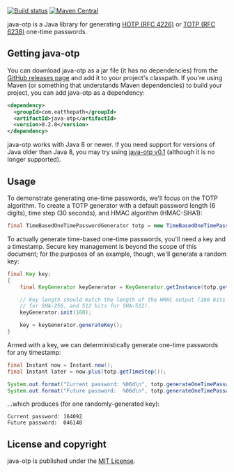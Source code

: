 [![Build status](https://travis-ci.org/jchambers/java-otp.svg?branch=master)](https://travis-ci.org/jchambers/java-otp)
[![Maven Central](https://maven-badges.herokuapp.com/maven-central/com.eatthepath/java-otp/badge.svg)](https://maven-badges.herokuapp.com/maven-central/com.eatthepath/java-otp)

java-otp is a Java library for generating [HOTP (RFC 4226)](https://tools.ietf.org/html/rfc4226) or [TOTP (RFC 6238)](https://tools.ietf.org/html/rfc6238) one-time passwords.

## Getting java-otp

You can download java-otp as a jar file (it has no dependencies) from the [GitHub releases page](https://github.com/jchambers/java-otp/releases) and add it to your project's classpath. If you're using Maven (or something that understands Maven dependencies) to build your project, you can add java-otp as a dependency:

```xml
<dependency>
  <groupId>com.eatthepath</groupId>
  <artifactId>java-otp</artifactId>
  <version>0.2.0</version>
</dependency>
```

java-otp works with Java 8 or newer. If you need support for versions of Java older than Java 8, you may try using [java-otp v0.1](https://github.com/jchambers/java-otp/releases/tag/java-otp-0.1.0) (although it is no longer supported).

## Usage

To demonstrate generating one-time passwords, we'll focus on the TOTP algorithm. To create a TOTP generator with a default password length (6 digits), time step (30 seconds), and HMAC algorithm (HMAC-SHA1):

```java
final TimeBasedOneTimePasswordGenerator totp = new TimeBasedOneTimePasswordGenerator();
```

To actually generate time-based one-time passwords, you'll need a key and a timestamp. Secure key management is beyond the scope of this document; for the purposes of an example, though, we'll generate a random key:

```java
final Key key;
{
    final KeyGenerator keyGenerator = KeyGenerator.getInstance(totp.getAlgorithm());

    // Key length should match the length of the HMAC output (160 bits for SHA-1, 256 bits
    // for SHA-256, and 512 bits for SHA-512).
    keyGenerator.init(160);

    key = keyGenerator.generateKey();
}
```

Armed with a key, we can deterministically generate one-time passwords for any timestamp:

```java
final Instant now = Instant.now();
final Instant later = now.plus(totp.getTimeStep());

System.out.format("Current password: %06d\n", totp.generateOneTimePassword(key, now));
System.out.format("Future password:  %06d\n", totp.generateOneTimePassword(key, later));
```

…which produces (for one randomly-generated key):

```
Current password: 164092
Future password:  046148
```

## License and copyright

java-otp is published under the [MIT License](https://opensource.org/licenses/MIT).
